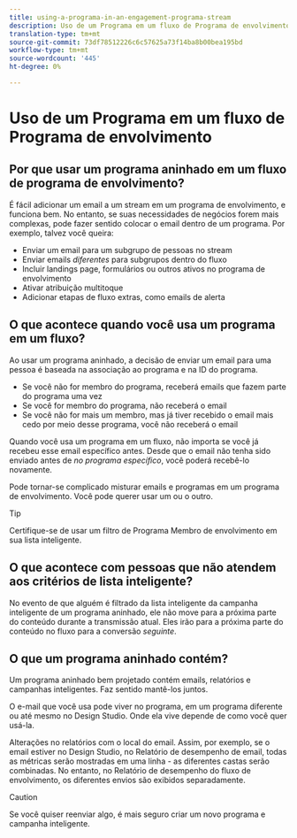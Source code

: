 ```yaml
---
title: using-a-programa-in-an-engagement-programa-stream
description: Uso de um Programa em um fluxo de Programa de envolvimento
translation-type: tm+mt
source-git-commit: 73df78512226c6c57625a73f14ba8b00bea195bd
workflow-type: tm+mt
source-wordcount: '445'
ht-degree: 0%

---
```



# Uso de um Programa em um fluxo de Programa de envolvimento

## Por que usar um programa aninhado em um fluxo de programa de envolvimento?

É fácil adicionar um email a um stream em um programa de envolvimento, e funciona bem. No entanto, se suas necessidades de negócios forem mais complexas, pode fazer sentido colocar o email dentro de um programa. Por exemplo, talvez você queira:

* Enviar um email para um subgrupo de pessoas no stream
* Enviar emails _diferentes_ para subgrupos dentro do fluxo
* Incluir landings page, formulários ou outros ativos no programa de envolvimento
* Ativar atribuição multitoque
* Adicionar etapas de fluxo extras, como emails de alerta

## O que acontece quando você usa um programa em um fluxo?

Ao usar um programa aninhado, a decisão de enviar um email para uma pessoa é baseada na associação ao programa e na ID do programa.

* Se você não for membro do programa, receberá emails que fazem parte do programa uma vez
* Se você for membro do programa, não receberá o email
* Se você não for mais um membro, mas já tiver recebido o email mais cedo por meio desse programa, você não receberá o email

Quando você usa um programa em um fluxo, não importa se você já recebeu esse email específico antes. Desde que o email não tenha sido enviado antes de _no programa específico_, você poderá recebê-lo novamente.

Pode tornar-se complicado misturar emails e programas em um programa de envolvimento. Você pode querer usar um ou o outro.

>[!TIP]
>
>Certifique-se de usar um filtro de Programa Membro de envolvimento em sua lista inteligente.

## O que acontece com pessoas que não atendem aos critérios de lista inteligente?

No evento de que alguém é filtrado da lista inteligente da campanha inteligente de um programa aninhado, ele não move para a próxima parte do conteúdo durante a transmissão atual. Eles irão para a próxima parte do conteúdo no fluxo para a conversão _seguinte_.

## O que um programa aninhado contém?

Um programa aninhado bem projetado contém emails, relatórios e campanhas inteligentes. Faz sentido mantê-los juntos.

O e-mail que você usa pode viver no programa, em um programa diferente ou até mesmo no Design Studio. Onde ela vive depende de como você quer usá-la.

Alterações no relatórios com o local do email. Assim, por exemplo, se o email estiver no Design Studio, no Relatório de desempenho de email, todas as métricas serão mostradas em uma linha - as diferentes castas serão combinadas. No entanto, no Relatório de desempenho do fluxo de envolvimento, os diferentes envios são exibidos separadamente.

>[!CAUTION]
>
>Se você quiser reenviar algo, é mais seguro criar um novo programa e campanha inteligente.
